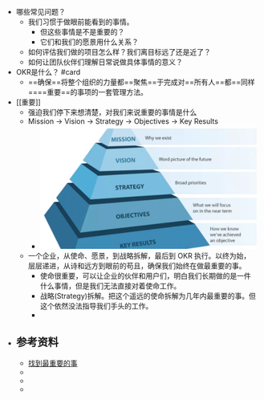 - 哪些常见问题？
	- 我们习惯于做眼前能看到的事情。
		- 但这些事情是不是重要的？
		- 它们和我们的愿景用什么关系？
	- 如何评估我们做的项目怎么样？我们离目标远了还是近了？
	- 如何让团队伙伴们理解日常说做具体事情的意义？
- OKR是什么？ #card
	- ==确保==将整个组织的力量都==聚焦==于完成对==所有人==都==同样====重要==的事项的一套管理方法。
- [[重要]]
	- 强迫我们停下来想清楚，对我们来说重要的事情是什么
	- Mission -> Vision -> Strategy -> Objectives -> Key Results
		- ![image.png](../assets/image_1641194855418_0.png)
	- 一个企业，从使命、愿景，到战略拆解，最后到 OKR 执行。以终为始，层层递进，从诗和远方到眼前的苟且，确保我们始终在做最重要的事。
		- 使命很重要，可以让企业的伙伴和用户们，明白我们长期做的是一件什么事情，但是我们无法直接对着使命工作。
		- 战略(Strategy)拆解。把这个遥远的使命拆解为几年内最重要的事。但这个依然没法指导我们手头的工作。
		-
- ## 参考资料
	- [找到最重要的事](https://mp.weixin.qq.com/s/1T8r7HIX8NAQqUowFOV0rg)
	-
	-
	-